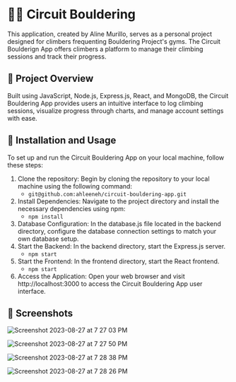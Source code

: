 # 🧗‍♀️ Circuit Bouldering
This application, created by Aline Murillo, serves as a personal project designed for climbers frequenting Bouldering Project's gyms. The Circuit Boulderign App offers climbers a platform to manage their climbing sessions and track their progress.

## 📄 Project Overview
Built using JavaScript, Node.js, Express.js, React, and MongoDB, the Circuit Bouldering App provides users an intuitive interface to log climbing sessions, visualize progress through charts, and manage account settings with ease.

## 🔧 Installation and Usage
To set up and run the Circuit Bouldering App on your local machine, follow these steps:

1. Clone the repository: Begin by cloning the repository to your local machine using the following command:
   - ```git@github.com:ahleeneh/circuit-bouldering-app.git```
2. Install Dependencies: Navigate to the project directory and install the necessary dependencies using npm:
   - ```npm install```
3. Database Configuration: In the database.js file located in the backend directory, configure the database connection settings to match your own database setup.
4. Start the Backend: In the backend directory, start the Express.js server.
   - ```npm start```
5. Start the Frontend: In the frontend directory, start the React frontend.
   - ```npm start```
6. Access the Application: Open your web browser and visit http://localhost:3000 to access the Circuit Bouldering App user interface.   

## 📸 Screenshots
![Screenshot 2023-08-27 at 7 27 03 PM](https://github.com/ahleeneh/circuit-bouldering-app/assets/107948221/2cae5295-65a4-4047-87b8-1e55e9a01d05)

![Screenshot 2023-08-27 at 7 27 50 PM](https://github.com/ahleeneh/circuit-bouldering-app/assets/107948221/46924e8e-cbf3-474c-915c-e40bbb754278)

![Screenshot 2023-08-27 at 7 28 38 PM](https://github.com/ahleeneh/circuit-bouldering-app/assets/107948221/b2345689-3be9-4466-9781-9853ee21699c)

![Screenshot 2023-08-27 at 7 28 26 PM](https://github.com/ahleeneh/circuit-bouldering-app/assets/107948221/6567707a-7906-48ca-9c8b-9f9fbb5a34e4)
